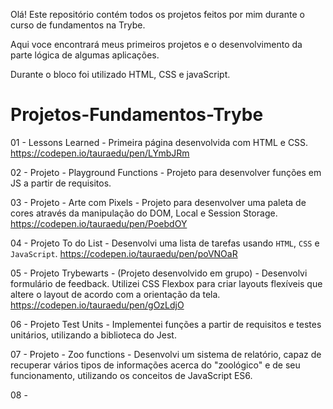  Olá! Este repositório contém todos os projetos feitos por mim durante o curso de fundamentos na Trybe.
  
  Aqui voce encontrará meus primeiros projetos e o desenvolvimento da parte lógica de algumas aplicações.
  
  Durante o bloco foi utilizado HTML, CSS e javaScript.
  

# Projetos-Fundamentos-Trybe

01 - Lessons Learned - Primeira página desenvolvida com HTML e CSS. https://codepen.io/tauraedu/pen/LYmbJRm

02 - Projeto - Playground Functions - Projeto para desenvolver funções em JS a partir de requisitos.

03 - Projeto - Arte com Pixels - Projeto para desenvolver uma paleta de cores através da manipulação do DOM, Local e Session Storage. https://codepen.io/tauraedu/pen/PoebdOY

04 - Projeto To do List - Desenvolvi uma lista de tarefas usando `HTML`, `CSS` e `JavaScript`.  https://codepen.io/tauraedu/pen/poVNOaR

05 - Projeto Trybewarts - (Projeto desenvolvido em grupo) - Desenvolvi formulário de feedback. Utilizei CSS Flexbox para criar layouts flexíveis
que altere o layout de acordo com a orientação da tela.  https://codepen.io/tauraedu/pen/gOzLdjO

06 - Projeto Test Units -  Implementei funções a partir de requisitos e testes unitários, utilizando a biblioteca do Jest.

07 - Projeto - Zoo functions - Desenvolvi um sistema de relatório, capaz de recuperar vários tipos de informações acerca do "zoológico" e de seu funcionamento, utilizando os conceitos de JavaScript ES6.

08 - 
